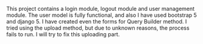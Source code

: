 This project contains a login module, logout module and user management module.
The user model is fully functional, and also I have used bootstrap 5 and django 5.
I have created even the forms for Query Builder method.
I tried using the upload method, but due to unknown reasons, the process fails to run. I will try to fix this uploading part. 
